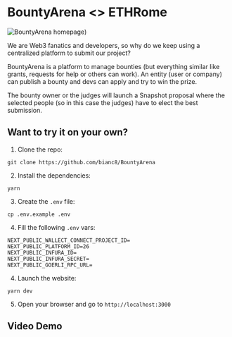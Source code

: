 # BountyArena <> ETHRome

![BountyArena homepage](https://github.com/enricBiancott0/SNAKE/blob/main/public/images/bountyarena/screenshot.png?raw=true))

We are Web3 fanatics and developers, so why do we keep using a centralized platform to submit our project?

BountyArena is a platform to manage bounties (but everything similar like grants, requests for help or others can work). An entity (user or company) can publish a bounty and devs can apply and try to win the prize.

The bounty owner or the judges will launch a Snapshot proposal where the selected people (so in this case the judges) have to elect the best submission.

## Want to try it on your own?
1. Clone the repo:
```shell
git clone https://github.com/bianc8/BountyArena
```
2. Install the dependencies:
```shell
yarn
```
3. Create the `.env` file:
```shell
cp .env.example .env
```
4. Fill the following `.env` vars:
```shell
NEXT_PUBLIC_WALLECT_CONNECT_PROJECT_ID=
NEXT_PUBLIC_PLATFORM_ID=26
NEXT_PUBLIC_INFURA_ID=
NEXT_PUBLIC_INFURA_SECRET=
NEXT_PUBLIC_GOERLI_RPC_URL=
```
4. Launch the website:
```
yarn dev
```
5. Open your browser and go to `http://localhost:3000`
   
## Video Demo
